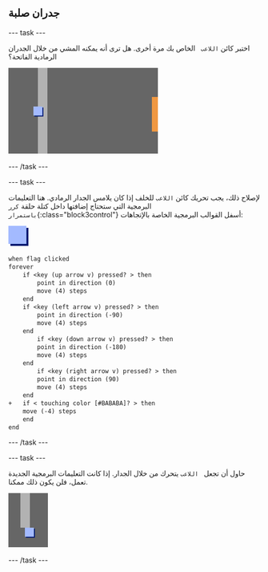 ## جدران صلبة

\--- task \---

اختبر كائن `اللاعب ` الخاص بك مرة أخرى. هل ترى أنه يمكنه المشي من خلال الجدران الرمادية الفاتحة؟

![لقطة الشاشة](images/world-walls.png)

\--- /task \---

\--- task \---

لإصلاح ذلك، يجب تحريك كائن `اللاعب` للخلف إذا كان يلامس الجدار الرمادي. هنا التعليمات البرمجية التي ستحتاج إضافتها داخل كتلة حلقة `كرر باستمرار`{:class="block3control"} أسفل القوالب البرمجية الخاصة بالإتجاهات:

![اللاعب](images/player.png)

```blocks3
when flag clicked
forever
    if <key (up arrow v) pressed? > then
        point in direction (0)
        move (4) steps
    end
    if <key (left arrow v) pressed? > then
        point in direction (-90)
        move (4) steps
    end
        if <key (down arrow v) pressed? > then
        point in direction (-180)
        move (4) steps
    end
        if <key (right arrow v) pressed? > then
        point in direction (90)
        move (4) steps
    end
+   if < touching color [#BABABA]? > then
    move (-4) steps
    end
end
```

\--- /task \---

\--- task \---

حاول أن تجعل ` اللاعب` يتحرك من خلال الجدار. إذا كانت التعليمات البرمجية الجديدة تعمل، فلن يكون ذلك ممكنا.

![لقطة الشاشة](images/world-walls-test.png)

\--- /task \---